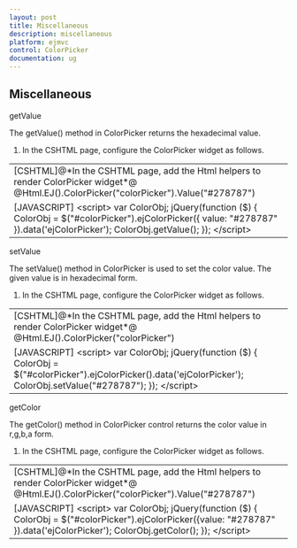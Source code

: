 ```yaml
---
layout: post
title: Miscellaneous
description: miscellaneous
platform: ejmvc
control: ColorPicker
documentation: ug
---
```


## Miscellaneous

getValue

The getValue() method in ColorPicker returns the hexadecimal value.

1. In the CSHTML page, configure the ColorPicker widget as follows.



<table>
<tr>
<td>
[CSHTML]@*In the CSHTML page, add the Html helpers to render ColorPicker widget*@ @Html.EJ().ColorPicker("colorPicker").Value("#278787")</td></tr>
<tr>
<td>
[JAVASCRIPT] &lt;script&gt;   var ColorObj;   jQuery(function ($) {      ColorObj = $("#colorPicker").ejColorPicker({ value: "#278787" }).data('ejColorPicker');      ColorObj.getValue();    }); &lt;/script&gt;</td></tr>
</table>
setValue

The setValue() method in ColorPicker is used to set the color value. The given value is in hexadecimal form.

1. In the CSHTML page, configure the ColorPicker widget as follows.



<table>
<tr>
<td>
[CSHTML]@*In the CSHTML page, add the Html helpers to render ColorPicker widget*@ @Html.EJ().ColorPicker("colorPicker")</td></tr>
<tr>
<td>
[JAVASCRIPT] &lt;script&gt;   var ColorObj;   jQuery(function ($) {      ColorObj = $("#colorPicker").ejColorPicker().data('ejColorPicker');      ColorObj.setValue("#278787");    }); &lt;/script&gt;</td></tr>
</table>
getColor

The getColor() method in ColorPicker control returns the color value in r,g,b,a form.

1. In the CSHTML page, configure the ColorPicker widget as follows.



<table>
<tr>
<td>
[CSHTML]@*In the CSHTML page, add the Html helpers to render ColorPicker widget*@ @Html.EJ().ColorPicker("colorPicker").Value("#278787")</td></tr>
<tr>
<td>
[JAVASCRIPT] &lt;script&gt;   var ColorObj;   jQuery(function ($) {      ColorObj = $("#colorPicker").ejColorPicker({value: "#278787" }).data('ejColorPicker');      ColorObj.getColor();    }); &lt;/script&gt;</td></tr>
</table>


